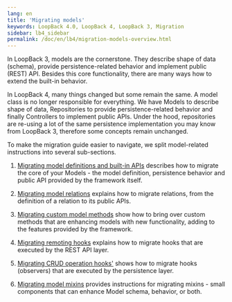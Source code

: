 ```yaml
---
lang: en
title: 'Migrating models'
keywords: LoopBack 4.0, LoopBack 4, LoopBack 3, Migration
sidebar: lb4_sidebar
permalink: /doc/en/lb4/migration-models-overview.html
---
```


In LoopBack 3, models are the cornerstone. They describe shape of data (schema),
provide persistence-related behavior and implement public (REST) API. Besides
this core functionality, there are many ways how to extend the built-in
behavior.

In LoopBack 4, many things changed but some remain the same. A model class is no
longer responsible for everything. We have Models to describe shape of data,
Repositories to provide persistence-related behavior and finally Controllers to
implement public APIs. Under the hood, repositories are re-using a lot of the
same persistence implementation you may know from LoopBack 3, therefore some
concepts remain unchanged.

To make the migration guide easier to navigate, we split model-related
instructions into several sub-sections.

1. [Migrating model definitions and built-in APIs](./core.md) describes how to
   migrate the core of your Models - the model definition, persistence behavior
   and public API provided by the framework itself.

2. [Migrating model relations](./relations.md) explains how to migrate
   relations, from the definition of a relation to its public APIs.

3. [Migrating custom model methods](./methods.md) show how to bring over custom
   methods that are enhancing models with new functionality, adding to the
   features provided by the framework.

4. [Migrating remoting hooks](./remoting-hooks.md) explains how to migrate hooks
   that are executed by the REST API layer.

5. [Migrating CRUD operation hooks'](./operation-hooks.md) shows how to migrate
   hooks (observers) that are executed by the persistence layer.

6. [Migrating model mixins](./mixins.md) provides instructions for migrating
   mixins - small components that can enhance Model schema, behavior, or both.
